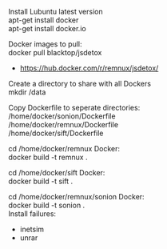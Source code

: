 Install Lubuntu latest version  
apt-get install docker  
apt-get install docker.io  

Docker images to pull:  
docker pull blacktop/jsdetox  
- https://hub.docker.com/r/remnux/jsdetox/  

Create a directory to share with all Dockers  
mkdir /data  

Copy Dockerfile to seperate directories:  
/home/docker/sonion/Dockerfile  
/home/docker/remnux/Dockerfile  
/home/docker/sift/Dockerfile  
 
cd /home/docker/remnux Docker:  
docker build -t remnux .  

cd /home/docker/sift Docker:  
docker build -t sift .  

cd /home/docker/remnux/sonion Docker:  
docker build -t sonion .  
Install failures:  
- inetsim
- unrar
